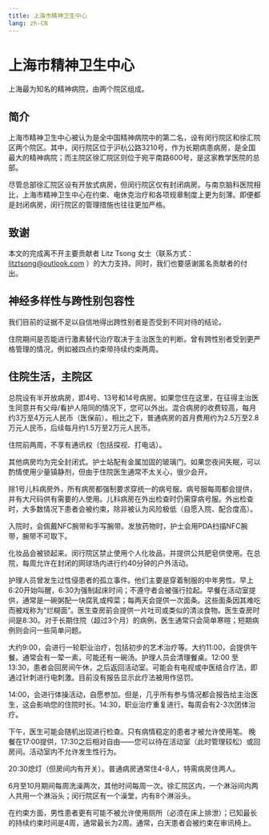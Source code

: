```yaml
---
title: 上海市精神卫生中心
lang: zh-CN
---
```


# 上海市精神卫生中心

上海最为知名的精神病院，由两个院区组成。

## 简介

上海市精神卫生中心被认为是全中国精神病院中的第二名，设有闵行院区和徐汇院区两个院区。其中，闵行院区位于沪杭公路3210号，作为长期病患病房，是全国最大的精神病院；而主院区徐汇院区则位于宛平南路600号，是这家教学医院的总部。

尽管总部徐汇院区设有开放式病房，但闵行院区仅有封闭病房。与南京脑科医院相比，上海市精神卫生中心在约束、电休克治疗和各项规章制度上更为刻薄。即便都是封闭病房，闵行院区的管理措施也往往更加严格。

## 致谢

本文的完成离不开主要贡献者 Litz Tsong 女士（联系方式： <litztsong@outlook.com> ）的大力支持。同时，我们也要感谢匿名贡献者的付出。

## 神经多样性与跨性别包容性

我们目前的证据不足以自信地得出跨性别者是否受到不同对待的结论。

住院期间是否能进行激素替代治疗取决于主治医生的判断。曾有跨性别者受到更严格管理的情况，例如被四点约束带持续约束两周。

## 住院生活，主院区

总院设有半开放病房，即4号、13号和14号病房。如果您住在这里，在征得主治医生同意并有父母/看护人陪同的情况下，您可以外出。混合病房的收费较高，每月约3万至4万元人民币（医保前）。相比之下，普通病房的首月费用约为2.5万至2.8万元人民币，后续每月约1.5万至2万元人民币。

住院前两周，不享有通讯权（包括探视、打电话）。

其他病房均为完全封闭式。护士站配有金属加固的玻璃门。如果您夜间失眠，可以酌情使用少量镇静剂，但由于住院医生通常不太关心，很少会开。

除1号儿科病房外，所有病房都强制要求穿统一的病号服。病号服每周都会提供，并有大尺码供有需要的人使用。儿科病房在外出检查时仍需穿病号服。外出检查时，大多数情况下患者会被约束，除非被认为风险极低（自愿入院、配合度高）。

入院时，会佩戴NFC腕带和手写腕带。发放药物时，护士会用PDA扫描NFC腕带，腕带不可取下。

化妆品会被锁起来。闵行院区禁止使用个人化妆品，并提供公共肥皂供使用。在总院，每周允许在封闭的网球场内进行约40分钟的户外活动。

护理人员曾发生过性侵患者的孤立事件。他们主要是穿着制服的中年男性。早上6:20开始叫醒，6:30为强制起床时间；不遵守者会被强行拉起。早餐在活动室提供，通常是一碗粥配一块腐乳或榨菜；每两天会提供一次面条。这些面条因其难吃而被戏称为“烂糊面”。医生查房前会提供一片吐司或类似的清淡食物。医生查房时间是8:30。对于长期住院（超过3个月）的病例，医生通常只会简单寒暄；短期病例则会问一些简单问题。

大约9:00，会进行一轮职业治疗，包括初步的艺术治疗等。大约11:00，会提供午餐。通常会有一荤一素，可能还有一碗汤。护理人员会清理餐桌。12:00 至 13:30，患者会回房间午休，之后返回活动室。可能会有电视或中医结合疗法，即通过针刺进行电刺激。目前没有报告显示此疗法被用作惩罚。

14:00，会进行体操活动，自愿参加。但是，几乎所有参与情况都会报告给主治医生，这会影响您的住院时长。14:30，职业治疗重复进行。每周会有2-3次团体治疗。

下午，医生可能会随机出现进行检查。只有病情稳定的患者才被允许使用笔。
晚餐在17:00提供，17:30之后相对自由——您可以待在活动室（此时管理较松）或回房间。活动室内不允许发生性行为。

20:30熄灯（但房间内有开关）。普通病房通常住4-8人，特需病房住两人。

6月至10月期间每周洗澡两次，其他时间每周一次。徐汇院区内，一个淋浴间内两人共用一个淋浴头；闵行院区有一个澡堂，内有8个淋浴头。

在约束方面，男性患者更有可能不被允许使用厕所（必须在床上排泄）；已知最长的持续约束时间是4周，通常最长为2周。通常，白天患者会被约束在审讯椅上。
